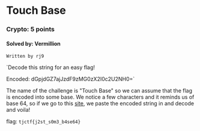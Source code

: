 # Touch Base
### Crypto: 5 points
#### Solved by: Vermillion
```
Written by rj9
```
`Decode this string for an easy flag!

Encoded: dGpjdGZ7ajJzdF9zMG0zX2I0c2U2NH0=`

The name of the challenge is "Touch Base" so we can assume that the flag is encoded into some base. We notice a few characters and it reminds us of base 64, so if we go to this <a href='https://www.base64decode.org/'>site</a>, we paste the encoded string in and decode and voila!

flag: `tjctf{j2st_s0m3_b4se64}`
